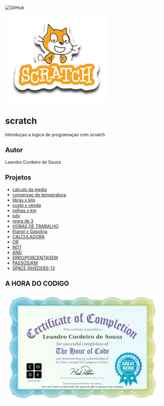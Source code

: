 ![GitHub](https://img.shields.io/github/license/leandrocsouza12/scratch?style=plastic)

![Scratch](https://github.com/leandrocsouza12/scratch/blob/main/assets/icons/scratch.png)

# scratch
Introduçao a logica de programaçao com scratch
## Autor
Leandro Cordeiro de Souza

## Projetos
- [calculo da media](https://scratch.mit.edu/projects/881967013/)
- [conversao de temperatura](https://scratch.mit.edu/projects/882921533/)
- [libras x kilo](https://scratch.mit.edu/projects/884623502/)
- [custo x venda](https://scratch.mit.edu/projects/884629932/)
- [milhas x km](https://scratch.mit.edu/projects/884617829/)
- [pdv](https://scratch.mit.edu/projects/883235893/)
- [regra de 3](https://scratch.mit.edu/projects/882923231/)
- [HORAS DE TRABALHO](https://scratch.mit.edu/projects/885215194/)
- [Etanol x Gasolina](https://scratch.mit.edu/projects/887262458/)
- [CALCULADORA](https://scratch.mit.edu/projects/888438592/editor)
- [OR](https://scratch.mit.edu/projects/888080435/)
- [NOT](https://scratch.mit.edu/projects/888070732/)
- [AND](https://scratch.mit.edu/projects/888051271/)
- [ERRO/PORCENTAGEM](https://scratch.mit.edu/projects/901698315/)
- [PASSOS/KM](https://scratch.mit.edu/projects/901713883/)
- [SPACE INVEDERS-13](https://scratch.mit.edu/projects/896356581/)

## A HORA DO CODIGO
![CERTIFICADO](https://github.com/leandrocsouza12/scratch/blob/main/assets/icons/certificado.jpg)
